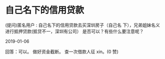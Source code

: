 # 自己名下的信用贷款

(提问)匿名用户 : 自己名下的信用贷款去买深圳房子（自己名 下），兄弟姐妹名义进行抵押贷款(抵贷不一，深圳有公司） 是否可以？有些什么要注意呢？

2019-01-06

回答：可以。 做好资金截断。 查一次借款人征 xin。(0 赞)